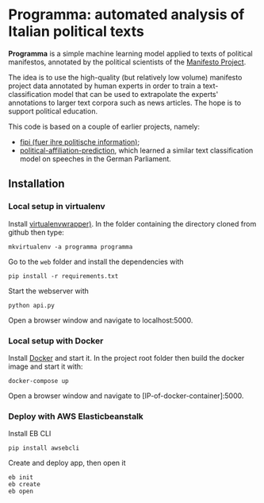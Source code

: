 # Programma: automated analysis of Italian political texts

**Programma** is a simple machine learning model applied to texts of political manifestos, annotated by the political scientists of the [Manifesto Project](https://manifestoproject.wzb.eu/). 

The idea is to use the high-quality (but relatively low volume) manifesto project data annotated by human experts in order to train a text-classification model that can be used to extrapolate the experts' annotations to larger text corpora such as news articles. The hope is to support political education. 

This code is based on a couple of earlier projects, namely:

* [fipi (fuer ihre politische information)](https://github.com/felixbiessmann/fipi);
* [political-affiliation-prediction](https://github.com/kirel/political-affiliation-prediction), which learned a similar text classification model on speeches in the German Parliament.


## Installation

### Local setup in virtualenv

Install [virtualenvwrapper)](https://virtualenvwrapper.readthedocs.org/en/latest/). 
In the folder containing the directory cloned from github then type:

    mkvirtualenv -a programma programma

Go to the `web` folder and install the dependencies with

    pip install -r requirements.txt

Start the webserver with 
    
    python api.py

Open a browser window and navigate to localhost:5000. 

### Local setup with Docker

Install [Docker](https://docs.docker.com/engine/installation/) and start it. 
In the project root folder then build the docker image and start it with:

    docker-compose up

Open a browser window and navigate to [IP-of-docker-container]:5000.

### Deploy with AWS Elasticbeanstalk

Install EB CLI
    
    pip install awsebcli

Create and deploy app, then open it

    eb init
    eb create
    eb open
